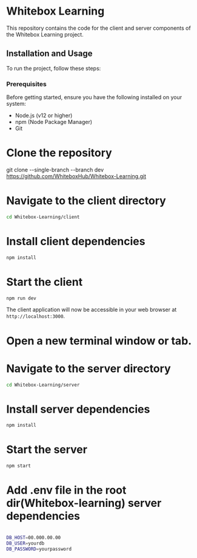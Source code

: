 # Whitebox Learning

This repository contains the code for the client and server components of the Whitebox Learning project.

## Installation and Usage

To run the project, follow these steps:

### Prerequisites

Before getting started, ensure you have the following installed on your system:

- Node.js (v12 or higher)
- npm (Node Package Manager)
- Git

# Clone the repository

git clone --single-branch --branch dev https://github.com/WhiteboxHub/Whitebox-Learning.git

# Navigate to the client directory

```bash
cd Whitebox-Learning/client
```

# Install client dependencies

```bash
npm install
```

# Start the client

```bash
npm run dev
```

The client application will now be accessible in your web browser at `http://localhost:3000`.

# Open a new terminal window or tab.

# Navigate to the server directory

```bash
cd Whitebox-Learning/server
```

# Install server dependencies

```bash
npm install
```

# Start the server

```bash
npm start
```

# Add .env file in the root dir(Whitebox-learning) server dependencies

```bash

DB_HOST=00.000.00.00
DB_USER=yourdb
DB_PASSWORD=yourpassword
```
